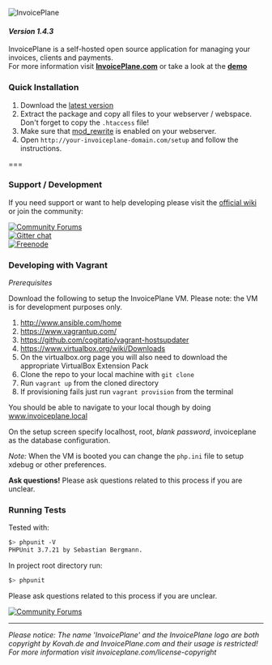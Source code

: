 ![InvoicePlane](http://invoiceplane.com/content/logo/PNG/logo_300x150.png)
#### _Version 1.4.3_

InvoicePlane is a self-hosted open source application for managing your invoices, clients and payments.    
For more information visit __[InvoicePlane.com](https://invoiceplane.com)__ or take a look at the __[demo](https://demo.invoiceplane.com)__

### Quick Installation

1. Download the [latest version](https://invoiceplane.com/downloads)
2. Extract the package and copy all files to your webserver / webspace. Don't forget to copy the `.htaccess` file!
3. Make sure that [mod_rewrite](https://go.invoiceplane.com/apachemodrewrite) is enabled on your webserver.
4. Open `http://your-invoiceplane-domain.com/setup` and follow the instructions.

===

### Support / Development

If you need support or want to help developing please visit the [official wiki](https://wiki.invoiceplane.com) or join the community:

[![Community Forums](https://invoiceplane.com/content/badges/badge_community.png)](https://community.invoiceplane.com/)   
[![Gitter chat](https://badges.gitter.im/InvoicePlane/InvoicePlane.png)](https://gitter.im/InvoicePlane/InvoicePlane)   
[![Freenode](https://invoiceplane.com/content/badges/badge_freenode.png)](irc://irc.freenode.net/InvoicePlane)

### Developing with Vagrant

*Prerequisites*

Download the following to setup the InvoicePlane VM.  Please note: the VM is for development purposes only.

1. http://www.ansible.com/home
2. https://www.vagrantup.com/
3. https://github.com/cogitatio/vagrant-hostsupdater
4. https://www.virtualbox.org/wiki/Downloads
5. On the virtualbox.org page you will also need to download the appropriate VirtualBox Extension Pack
6. Clone the repo to your local machine with `git clone`
7. Run `vagrant up` from the cloned directory
8. If provisioning fails just run `vagrant provision` from the terminal

You should be able to navigate to your local though by doing www.invoiceplane.local  

On the setup screen specify localhost, root, *blank password*, invoiceplane as the database configuration.

*Note:* When the VM is booted you can change the `php.ini` file to setup xdebug or other preferences.

__Ask questions!__ Please ask questions related to this process if you are unclear.

### Running Tests

Tested with:
```bash
$> phpunit -V
PHPUnit 3.7.21 by Sebastian Bergmann.
```

In project root directory run:
```bash
$> phpunit
```
Please ask questions related to this process if you are unclear.

[![Community Forums](https://invoiceplane.com/content/badges/badge_community.png)](https://community.invoiceplane.com/)   

---
  
*Please notice: The name 'InvoicePlane' and the InvoicePlane logo are both copyright by Kovah.de and InvoicePlane.com
and their usage is restricted! For more information visit invoiceplane.com/license-copyright*

